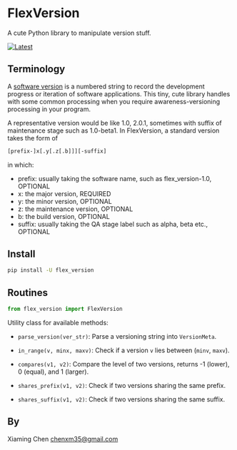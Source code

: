 # FlexVersion
A cute Python library to manipulate version stuff.

[![Latest](https://img.shields.io/pypi/v/flex_version.svg)](https://pypi.python.org/pypi/flex_version)

## Terminology

A [software version](https://en.wikipedia.org/wiki/Software_versioning) is a numbered string to
record the development progress or iteration of software applications. This tiny, cute library
handles with some common processing when you require awareness-versioning processing in your program.

A representative version would be like 1.0, 2.0.1, sometimes with suffix of maintenance stage such
as 1.0-beta1. In FlexVersion, a standard version takes the form of

```bash
[prefix-]x[.y[.z[.b]]][-suffix]
```

in which:

* prefix: usually taking the software name, such as flex_version-1.0, OPTIONAL 
* x: the major version, REQUIRED
* y: the minor version, OPTIONAL
* z: the maintenance version, OPTIONAL
* b: the build version, OPTIONAL
* suffix: usually taking the QA stage label such as alpha, beta etc., OPTIONAL

## Install

```bash
pip install -U flex_version
```

## Routines

```python
from flex_version import FlexVersion
```

Utility class for available methods:

- `parse_version(ver_str)`: Parse a versioning string into `VersionMeta`.

- `in_range(v, minx, maxv)`: Check if a version `v` lies between (`minv`, `maxv`).

- `compares(v1, v2)`: Compare the level of two versions, returns -1 (lower), 0 (equal), and 1 (larger).

- `shares_prefix(v1, v2)`: Check if two versions sharing the same prefix.

- `shares_suffix(v1, v2)`: Check if two versions sharing the same suffix.


## By

Xiaming Chen <chenxm35@gmail.com>
